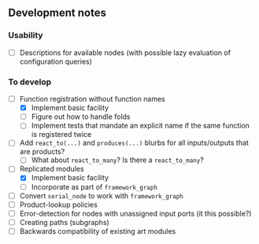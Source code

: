 ## Development notes

### Usability

- [ ] Descriptions for available nodes (with possible lazy evaluation of configuration queries)

### To develop

- [ ] Function registration without function names
  - [x] Implement basic facility
  - [ ] Figure out how to handle folds
  - [ ] Implement tests that mandate an explicit name if the same function is registered twice
- [ ] Add `react_to(...)` and `produces(...)` blurbs for all inputs/outputs that are products?
  - [ ] What about `react_to_many`?  Is there a `react_to_many`?
- [ ] Replicated modules
  - [x] Implement basic facility
  - [ ] Incorporate as part of `framework_graph`
- [ ] Convert `serial_node` to work with `framework_graph`
- [ ] Product-lookup policies
- [ ] Error-detection for nodes with unassigned input ports (it this possible?)
- [ ] Creating paths (subgraphs)
- [ ] Backwards compatibility of existing art modules
